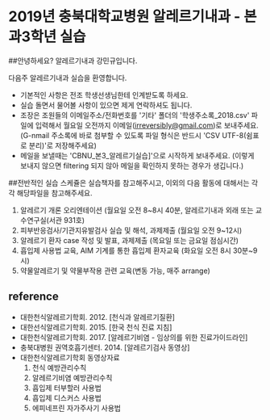 # 2019년 충북대학교병원 알레르기내과 - 본과3학년 실습

##안녕하세요? 알레르기내과 강민규입니다. 

다음주 알레르기내과 실습을 환영합니다. 

- 기본적인 사항은 전조 학생선생님한테 인계받도록 하세요. 
- 실습 돌면서 물어볼 사항이 있으면 제게 연락하셔도 됩니다.
- 조장은 조원들의 이메일주소/전화번호를 '기타' 폴더의 '학생주소록_2018.csv' 파일에 입력해서 월요일 오전까지 이메일(irreversibly@gmail.com)로 보내주세요. (G-nmail 주소록에 바로 첨부할 수 있도록 파일 형식은 반드시 'CSV UTF-8(쉼표로 분리)'로 저장해주세요)
- 메일을 보낼때는 'CBNU_본3_알레르기실습]'으로 시작하게 보내주세요. (이렇게 보내지 않으면 filtering 되지 않아 메일을 확인하지 못하는 경우가 생깁니다.)
  
##전반적인 실습 스케쥴은 실습책자를 참고해주시고, 이외의 다음 활동에 대해서는 각각 해당파일을 참고해주세요. 

1. 알레르기 개론 오리엔테이션 (월요일 오전 8~8시 40분, 알레르기내과 외래 또는 교수연구실(서관 931호) 
2. 피부반응검사/기관지유발검사 실습 및 해석, 과제제출 (월요일 오전 9~12시)
3. 알레르기 환자 case 작성 및 발표, 과제제출 (목요일 또는 금요일 점심시간) 
4. 흡입제 사용법 교육, AIM 기계를 통한 흡입제 환자교육 (화요일 오전 8시 30분~9시)
6. 약물알레르기 및 약물부작용 관련 교육(변동 가능, 매주 arrange)

## reference 
- 대한천식알레르기학회. 2012. [천식과 알레르기질환]
- 대한선식알레르기학회. 2015. [한국 천식 진료 지침]
- 대한천식알레르기학회. 2017. [알레르기비염 - 임상의를 위한 진료가이드라인]
- 충북대병원 권역호흡기센터. 2014. [알레르기검사 동영상]
- 대한천식알레르기학회 동영상자료
  1) 천식 예방관리수칙
  2) 알레르기비염 예방관리수칙
  3) 흡입제 터부할러 사용법
  4) 흡입제 디스커스 사용법
  5) 에피네프린 자가주사기 사용법
  
